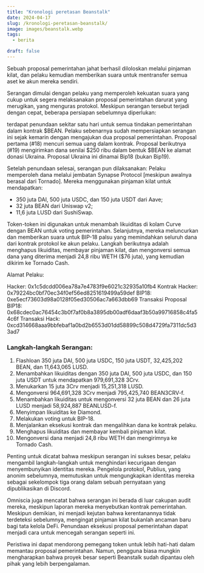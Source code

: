 ```yaml
---
title: "Kronologi peretasan Beanstalk"
date: 2024-04-17
slug: /kronologi-peretasan-beanstalk/
image: images/beanstalk.webp
tags:
  - berita

draft: false
---
```


Sebuah proposal pemerintahan jahat berhasil diloloskan melalui pinjaman kilat, dan pelaku kemudian memberikan suara untuk mentransfer semua aset ke akun mereka sendiri.

Serangan dimulai dengan pelaku yang memperoleh kekuatan suara yang cukup untuk segera melaksanakan proposal pemerintahan darurat yang merugikan, yang menguras protokol. Meskipun serangan tersebut terjadi dengan cepat, beberapa persiapan sebelumnya diperlukan:

terdapat penundaan sekitar satu hari untuk semua tindakan pemerintahan dalam kontrak $BEAN. Pelaku sebenarnya sudah mempersiapkan serangan ini sejak kemarin dengan mengajukan dua proposal pemerintahan. Proposal pertama (#18) mencuri semua uang dalam kontrak. Proposal berikutnya (#19) mengirimkan dana senilai $250 ribu dalam bentuk $BEAN ke alamat donasi Ukraina. Proposal Ukraina ini dinamai Bip18 (bukan Bip19).

Setelah penundaan selesai, serangan pun dilaksanakan: Pelaku memperoleh dana melalui jembatan Synapse Protocol [meskipun awalnya berasal dari Tornado]. Mereka menggunakan pinjaman kilat untuk mendapatkan:

- 350 juta DAI, 500 juta USDC, dan 150 juta USDT dari Aave;
- 32 juta BEAN dari Uniswap v2;
- 11,6 juta LUSD dari SushiSwap.

Token-token ini digunakan untuk menambah likuiditas di kolam Curve dengan BEAN untuk voting pemerintahan. Selanjutnya, mereka meluncurkan dan memberikan suara untuk BIP-18 palsu yang memindahkan seluruh dana dari kontrak protokol ke akun pelaku. Langkah berikutnya adalah menghapus likuiditas, membayar pinjaman kilat, dan mengonversi semua dana yang diterima menjadi 24,8 ribu WETH ($76 juta), yang kemudian dikirim ke Tornado Cash.

Alamat Pelaku:

Hacker: 0x1c5dcdd006ea78a7e4783f9e6021c32935a10fb4
Kontrak Hacker: 0x79224bc0bf70ec34f0ef56ed8251619499a59def
BIP18: 0xe5ecf73603d98a0128f05ed30506ac7a663dbb69
Transaksi Proposal BIP18: 0x68cdec0ac76454c3b0f7af0b8a3895db00adf6daaf3b50a99716858c4fa54c6f
Transaksi Hack: 0xcd314668aaa9bbfebaf1a0bd2b6553d01dd58899c508d4729fa7311dc5d33ad7

### Langkah-langkah Serangan:

1. Flashloan 350 juta DAI, 500 juta USDC, 150 juta USDT, 32,425,202 BEAN, dan 11,643,065 LUSD.
2. Menambahkan likuiditas dengan 350 juta DAI, 500 juta USDC, dan 150 juta USDT untuk mendapatkan 979,691,328 3Crv.
3. Menukarkan 15 juta 3Crv menjadi 15,251,318 LUSD.
4. Mengonversi 964,691,328 3Crv menjadi 795,425,740 BEAN3CRV-f.
5. Menambahkan likuiditas untuk mengonversi 32 juta BEAN dan 26 juta LUSD menjadi 58,924,887 BEANLUSD-f.
6. Menyimpan likuiditas ke Diamond.
7. Melakukan voting untuk BIP-18.
8. Menjalankan eksekusi kontrak dan mengalihkan dana ke kontrak pelaku.
9. Menghapus likuiditas dan membayar kembali pinjaman kilat.
10. Mengonversi dana menjadi 24,8 ribu WETH dan mengirimnya ke Tornado Cash.

Penting untuk dicatat bahwa meskipun serangan ini sukses besar, pelaku mengambil langkah-langkah untuk menghindari kecurigaan dengan menyembunyikan identitas mereka. Pengelola protokol, Publius, yang anonim sebelumnya, memutuskan untuk mengungkapkan identitas mereka sebagai sekelompok tiga orang dalam sebuah pernyataan yang dipublikasikan di Discord.

Omniscia juga mencatat bahwa serangan ini berada di luar cakupan audit mereka, meskipun laporan mereka menyebutkan kontrak pemerintahan. Meskipun demikian, ini menjadi kejutan bahwa kerentanannya tidak terdeteksi sebelumnya, mengingat pinjaman kilat bukanlah ancaman baru bagi tata kelola DeFi. Penundaan eksekusi proposal pemerintahan dapat menjadi cara untuk mencegah serangan seperti ini.

Peristiwa ini dapat mendorong pemegang token untuk lebih hati-hati dalam memantau proposal pemerintahan. Namun, pengguna biasa mungkin mengharapkan bahwa proyek besar seperti Beanstalk sudah dipantau oleh pihak yang lebih berpengalaman.
